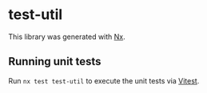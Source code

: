 # test-util

This library was generated with [Nx](https://nx.dev).

## Running unit tests

Run `nx test test-util` to execute the unit tests via [Vitest](https://vitest.dev/).
